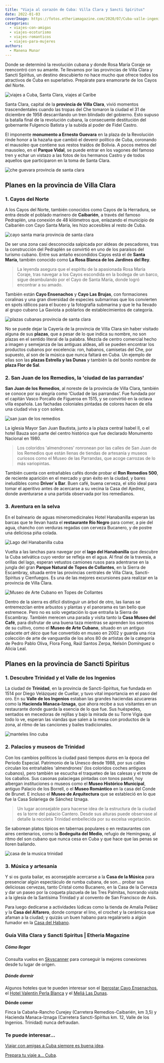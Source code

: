 ```yaml
---
title: "Viaja al corazón de Cuba: Villa Clara y Sancti Spíritus"
date: 2022-01-03
coverImage: https://fotos.etheriamagazine.com/2020/07/Cuba-valle-ingenios.jpg
categories: 
  - viajes-con-amigas
  - viajes-ecoturismo
  - viajes-romanticos
  - viajes-para-mujeres
authors: 
  - Manena Munar
---
```


Donde se determinó la revolución cubana y donde Rosa María Coraje se reencontró con su amante. Te llevamos por las provincias de Villa Clara y Sancti Spíritus, un destino descubierto no hace mucho que ofrece todos los atractivos de Cuba en superlativo. Prepárate para enamorarte de los Cayos del Norte.

![viajes a Cuba, Santa Clara, viajes al Caribe](https://fotos.etheriamagazine.com/2020/07/Cuba-valle-ingenios-900x565.jpg "Valle de los Ingenios, en la provincia de Sancti Spíritus.")

Santa Clara, capital de la **provincia de Villa Clara**, vivió momentos trascendentales 
cuando las tropas del Che tomaron la ciudad el 31 de diciembre de 1958 descarrilando un 
tren blindado del gobierno. Esto supuso la batalla final de la revolución cubana, la 
consecuente destitución del gobernante Fulgencio Batista y la subida al poder de Fidel 
Castro. 

El imponente **monumento a Ernesto Guevara** en la plaza de la Revolución rinde honor a 
la hazaña que cambió el devenir político de Cuba, coronando el mausoleo que contiene sus 
restos traídos de Bolivia. A pocos metros del mausoleo, en el **Parque Vidal**, se puede 
entrar en los vagones del famoso tren y echar un vistazo a las fotos de los hermanos 
Castro y de todos aquellos que participaron en la toma de Santa Clara. 

![che guevara provincia de santa clara](https://fotos.etheriamagazine.com/2020/07/santa-clara-che-900x614.jpg "Vagón-Museo del tren blindado en el Parque Vidal de Santa Clara.")

## Planes en la provincia de Villa Clara

### 1\. Cayos del Norte

A los Cayos del Norte, también conocidos como Cayos de la Herradura, se entra desde el 
poblado marinero de **Caibarién**, a través del famoso Pedraplén, una conexión de 48 
kilómetros que, enlazando el municipio de Caibarién con Cayo Santa María, les hizo 
accesibles al resto de Cuba. 

![cayo santa maria provincia de santa clara](https://fotos.etheriamagazine.com/2020/07/cuba-cayo-santa-maria-900x600.jpg "Flamencos en el cayo de Santa María.")

De ser una zona casi desconocida salpicada por aldeas de pescadores, tras la 
construcción del Pedraplén se convirtió en uno de los paraísos del turismo cubano. Entre 
sus antaño escondidos Cayos está el de **Santa María**, también conocido como **La Rosa 
Blanca de los Jardines del Rey**. 

> La leyenda asegura que el espíritu de la apasionada Rosa María Coraje, tras navegar a 
> los Cayos escondida en la bodega de un barco, sigue deambulando por el Cayo de Santa 
> María, donde logró encontrar a su amado. 

También están **Cayo Ensenachos** y **Cayo Las Brujas**, con formaciones coralinas y una 
gran diversidad de especies submarinas que los convierten en spots idílicos para el 
buceo y la fotografía submarina y que le ha llevado al grupo cubano La Gaviota a 
poblarlos de establecimientos de categoría. 

![plazas cubanas provincia de santa clara](https://fotos.etheriamagazine.com/2020/07/Santa-Clara-Cuba-plazas-900x600.jpg "El jolgorio está asegurado en las famosas plazas cubanas.")

No se puede dejar la Cayería de la provincia de Villa Clara sin haber visitado alguna de 
sus **plazas**, que a pesar de lo que indica su nombre, no son plazas en el sentido 
literal de la palabra. Mezcla de centro comercial hecho a imagen y semejanza de las 
antiguas aldeas, allí se pueden encontrar los productos cubanos por excelencia: ron, 
habanos, camisetas del Che, por supuesto, al son de la música que nunca faltará en Cuba. 
Un ejemplo de ellas son las **plazas Estrella y las Dunas** y también la del bonito 
nombre de **plaza Flor de Sal**. 

### 2\. San Juan de los Remedios, la 'ciudad de las parrandas'

**San Juan de los Remedios**, al noreste de la provincia de Villa Clara, también se 
conoce por su alegría como ‘Ciudad de las parrandas’. Fue fundada por el capitán Vasco 
Porcallo de Figueroa en 1515, y se convirtió en la octava villa española. Las fachadas 
coloniales pintadas de colores hacen de ella una ciudad viva y con solera. 

![san juan de los remedios](https://fotos.etheriamagazine.com/2020/07/Santa-Clara-san-juan-de-los-ingenios-900x581.jpg "San Juan de los Remedios o la 'Ciudad de las parrandas'.")

La iglesia Mayor San Juan Bautista, junto a la plaza central Isabel II, o el hotel Bauza 
son parte del centro histórico que fue declarado Monumento Nacional en 1980. 

> Los coloridos 'almendrones' ronronean por las calles de San Juan de los Remedios que 
> están llenas de tiendas de artesanía y museos curiosos como el Museo de las Parrandas, 
> que acoge carrozas de lo más variopintas. 

También cuenta con entrañables cafés donde probar el **Ron Remedios 500**, de reciente 
aparición en el mercado y gran éxito en la ciudad, y bares ineludibles como **Driver´s 
Bar**. Buen café, buena cerveza, el sitio ideal para tomar el aperitivo antes de 
acercarse a su vecina la Casa del Ajedrez, donde aventurarse a una partida observada por 
los remedianos. 

### 3\. Aventura en la selva

En el balneario de aguas mineromedicinales Hotel Hanabanilla esperan las barcas que te 
llevan hasta el **restaurante Río Negro** para comer, a pie del agua, chancho con 
verduras regadas con cerveza Bucanero, y de postre una deliciosa piña colada. 

![Lago del Hanabanilla cuba](https://fotos.etheriamagazine.com/2020/07/Santa-Clara-lago-habanilla-900x600.jpg "Lago del Hanabanilla.")

Vuelta a las lanchas para navegar por el **lago del Hanabanilla** que descubre la Cuba 
selvática cuyo verdor se refleja en el agua. Al final de la travesía, a orillas del 
lago, esperan vetustos camiones rusos para adentrarse en la jungla del gran **Parque 
Natural de Topes de Collantes**, en la Sierra de Escambray, situada entre las provincias 
centrales de Villa Clara, Sancti-Spíritus y Cienfuegos. Es una de las mejores 
excursiones para realizar en la provincia de Villa Clara. 

![Museo de Arte Cubano en Topes de Collantes](https://fotos.etheriamagazine.com/2020/07/Santa-Clara-Museo-arte-cubano-900x922.jpg "Museo de Arte Cubano en Topes de Collantes.")

Dentro de la sierra es difícil distinguir un árbol de otro, las lianas se entremezclan 
entre arbustos y plantas y el panorama es tan bello que estremece. Pero no es solo 
vegetación lo que entraña la Sierra de Escambray. También merecen una parada y visita 
tanto la **Casa Museo del Café**, para disfrutar de una buena taza mientras se aprenden 
los secretos de su cultivo, como el **Museo de Arte Cubano**, situado en un antiguo 
palacete _art déco_ que fue convertido en museo en 2002 y guarda una rica colección de 
arte de vanguardia de los años 80 de artistas de la categoría de Pedro Pablo Oliva, 
Flora Fong, Raúl Santos Zerpa, Nelsón Domínguez o Alicia Leal. 

## Planes en la provincia de Sancti Spiritus

### 1\. Descubre Trinidad y el Valle de los Ingenios

La ciudad de **Trinidad**, en la provincia de Sancti-Spíritus, fue fundada en 1514 por 
Diego Velázquez de Cuellar, y tuvo vital importancia en el paso del oro. En su **Valle 
de los Ingenios** estaban las grandes haciendas azucareras como la **Hacienda 
Manaca-Iznaga**, que ahora recibe a sus visitantes en un restaurante donde guarda la 
esencia de lo que fue. Sus huéspedes, sentados en mecedoras de rejillas y bajo la mirada 
de su Torre Vigía que todo lo ve, esperan las viandas que salen a la mesa con productos 
de la zona, al ritmo de las canciones y bailes tradicionales. 

![manteles lino cuba](https://fotos.etheriamagazine.com/2020/07/Trinidad-Cuba-Hacienda-Manaca-900x612.jpg "Manteles de lino a las puertas de la Hacienda Manaca-Iznaga.")

### 2\. Palacios y museos de Trinidad

Con los cambios políticos la ciudad pasó tiempos duros en la época del Periodo Especial. 
Patrimonio de la Unesco desde 1988, por sus calles circulan los entrañables 
'almendrones' (los coloridos coches antiguos cubanos), pero también se escucha el 
traqueteo de las calesas y el trote de los caballos. Sus casonas palaciegas pintadas con 
tonos pastel, hoy albergan instituciones o museos como el **Museo Histórico Municipal**, 
antiguo Palacio de los Borrell, o el **Museo Romántico** en la casa del Conde de Brunet. 
E incluso el **Museo de Arquitectura** que se estableció en lo que fue la Casa Solariega 
de Sánchez Iznaga. 

> Un lugar aconsejable para hacerse idea de la estructura de la ciudad es la torre del 
> palacio Cantero. Desde sus alturas puede observase al detalle la recoleta Trinidad 
> embellecida por su excelsa vegetación. 

Se saborean platos típicos en tabernas populares o en restaurantes con aires 
centenarios, como la **Bodeguita del Medio**, refugio de Hemingway, al ritmo del son 
cubano que nunca cesa en Cuba y que hace que las penas se lloren bailando. 

![casa de la musica trinidad](https://fotos.etheriamagazine.com/2020/07/Trinidad-Cuba-casa-Musica-900x600.jpg "Casa de la Música en Trinidad.")

### 3\. Música y artesanía

Y si os gusta bailar, es aconsejable acercarse a la **Casa de la Música** para 
presenciar algún espectáculo de rumba cubana, de son… probar sus deliciosas cervezas, 
tanto Cristal como Bucanero, en la Casa de la Cerveza y dar un paseo por la coqueta 
plazuela de las Tres Palmitas, honrando visita a la iglesia de la Santísima Trinidad y 
al convento de San Francisco de Asís. 

Para luego dedicarse a actividades lúdicas como la tienda de Amalia Peláez y la **Casa 
del Alfarero**, donde comprar el lino, el crochet y la cerámica que afaman a la ciudad; 
y quizás un buen habano para regalárselo a algún fumador en la [Casa del 
Habano](http://www.habanos.com/es/tag/trinidad/). 

### Guía Villa Clara y Sancti Spiritus | Etheria Magazine

##### Cómo llegar

Consulta vuelos en [Skyscanner](https://clk.tradedoubler.com/click?p=224466&a=3132464) 
para conseguir la mejores conexiones desde tu lugar de origen. 

##### Dónde dormir

Algunos hoteles que te pueden interesar son el [Iberostar Cayo 
Ensenachos](https://www.iberostar.com/hoteles/cayo-ensenachos/iberostar-ensenachos/), el [Hotel 
Valentín Perla Blanca](https://www.hotelvalentinperlablanca.com/) y el [Meliá Las 
Dunas](https://www.melia.com/es/hoteles/cuba/cayo-santa-maria/melia-las-dunas/index.htm). 

**Dónde comer** 

Finca la Cabaña-Rancho Curejey (Carretera Remedios-Caibarién, km 3,5) y Hacienda 
Manaca-Iznaga (Carretera Sancti-Spíritus km. 12, Valle de los Ingenios. Trinidad) nunca 
defraudan. 

### Te puede interesar...

[Viajar con amigas a Cuba siempre es buena 
idea](https://etheriamagazine.com/2019/01/25/viajar-con-amigas-a-cuba/). 

[Prepara tu viaje a… 
Cuba](https://etheriamagazine.com/2020/05/08/prepara-tu-viaje-a-cuba-libros-peliculas/).
